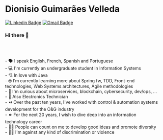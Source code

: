 # Dionisio Guimarães Velleda

[![Linkedin Badge](https://img.shields.io/badge/-LinkedIn-blue?style=flat-square&logo=Linkedin&logoColor=white&link=https://www.linkedin.com/in/dionisiovelleda)](https://www.linkedin.com/in/dionisiovelleda) 
[![Gmail Badge](https://img.shields.io/badge/-Gmail-c14438?style=flat-square&logo=Gmail&logoColor=white&link=mailto:dionisio.velleda@gmail.com)](mailto:dionisio.velleda@gmail.com/)
<br/>

### Hi there 👋
<br/>

<br/> - 🗣 I speak English, French, Spanish and Portuguese
<br/> - 💻 I'm currently an undergraduate student in Information Systems
<br/> - 💘 In love with Java
<br/> - 🤓 I’m currently learning more about Spring fw, TDD, Front-end technologies, Web Systems architectures, Agile methodologies
<br/> - 👀 I'm curious about microservices, blockchain, cybersecurity, dev/ops, ...
<br/> - 🤗 Also Electronics Technician
<br/> - ⏪ Over the past ten years, I've worked with control & automation systems development for the O&G industry
<br/> - ⏩ For the next 20 years, I wish to dive deep into an information technology career
<br/> - 👍🏼 People can count on me to develop good ideas and promote diversity
<br/> - 👎🏼 I'm against any kind of discrimination or violence
 
<!--
 - 🔭 I’m currently working on ... 
 - ⚡  Fun fact: ... 
 - 👯 I’m looking to collaborate on ...
 - 🤔 I’m looking for help with ...
 - 💬 Ask me about ...
 - 📫 How to reach me: ...
 - 😄 Pronouns: ...

 -->
